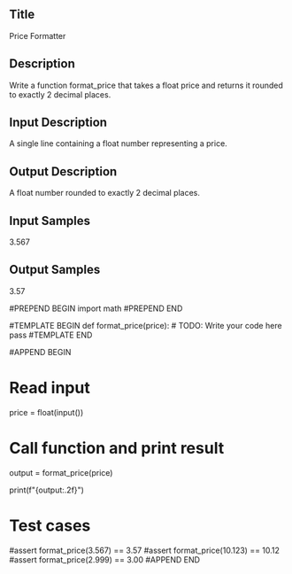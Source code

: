## Title
Price Formatter

## Description
Write a function format_price that takes a float price and returns it rounded to exactly 2 decimal places.

## Input Description
A single line containing a float number representing a price.

## Output Description
A float number rounded to exactly 2 decimal places.

## Input Samples
3.567

## Output Samples
3.57


#PREPEND BEGIN
import math
#PREPEND END

#TEMPLATE BEGIN
def format_price(price):
    # TODO: Write your code here
    pass
#TEMPLATE END

#APPEND BEGIN
# Read input
price = float(input())

# Call function and print result
output = format_price(price)

print(f"{output:.2f}")

# Test cases
#assert format_price(3.567) == 3.57
#assert format_price(10.123) == 10.12
#assert format_price(2.999) == 3.00
#APPEND END